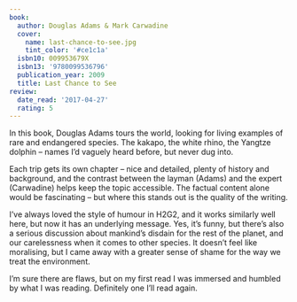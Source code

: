 ```yaml
---
book:
  author: Douglas Adams & Mark Carwadine
  cover:
    name: last-chance-to-see.jpg
    tint_color: '#ce1c1a'
  isbn10: 009953679X
  isbn13: '9780099536796'
  publication_year: 2009
  title: Last Chance to See
review:
  date_read: '2017-04-27'
  rating: 5
---
```


In this book, Douglas Adams tours the world, looking for living examples of rare and endangered species. The kakapo, the white rhino, the Yangtze dolphin – names I’d vaguely heard before, but never dug into.

Each trip gets its own chapter – nice and detailed, plenty of history and background, and the contrast between the layman (Adams) and the expert (Carwadine) helps keep the topic accessible. The factual content alone would be fascinating – but where this stands out is the quality of the writing.

I’ve always loved the style of humour in H2G2, and it works similarly well here, but now it has an underlying message. Yes, it’s funny, but there’s also a serious discussion about mankind’s disdain for the rest of the planet, and our carelessness when it comes to other species. It doesn’t feel like moralising, but I came away with a greater sense of shame for the way we treat the environment.

I’m sure there are flaws, but on my first read I was immersed and humbled by what I was reading. Definitely one I’ll read again.